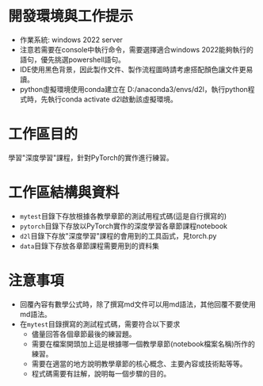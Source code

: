 # 開發環境與工作提示
  - 作業系統: windows 2022 server
  - 注意若需要在console中執行命令，需要選擇適合windows 2022能夠執行的語句，優先挑選powershell語句。
  - IDE使用黑色背景，因此製作文件、製作流程圖時請考慮搭配顏色讓文件更易讀。
  - python虛擬環境使用conda建立在 D:/anaconda3/envs/d2l，執行python程式時，先執行conda activate d2l啟動該虛擬環境。
  
# 工作區目的
  學習"深度學習"課程，針對PyTorch的實作進行練習。

# 工作區結構與資料
  - `mytest`目錄下存放根據各教學章節的測試用程式碼(這是自行撰寫的)
  - `pytorch`目錄下存放以PyTorch實作的深度學習各章節課程notebook
  - `d2l`目錄下存放"深度學習"課程的會用到的工具函式，見torch.py
  - `data`目錄下存放各章節課程需要用到的資料集

# 注意事項
  - 回覆內容有數學公式時，除了撰寫md文件可以用md語法，其他回覆不要使用md語法。
  - 在`mytest`目錄撰寫的測試程式碼，需要符合以下要求
    - 儘量回答各個章節最後的練習題。
    - 需要在檔案開頭加上這是根據哪一個教學章節(notebook檔案名稱)所作的練習。
    - 需要在適當的地方說明教學章節的核心概念、主要內容或技術點等等。
    - 程式碼需要有註解，說明每一個步驟的目的。
